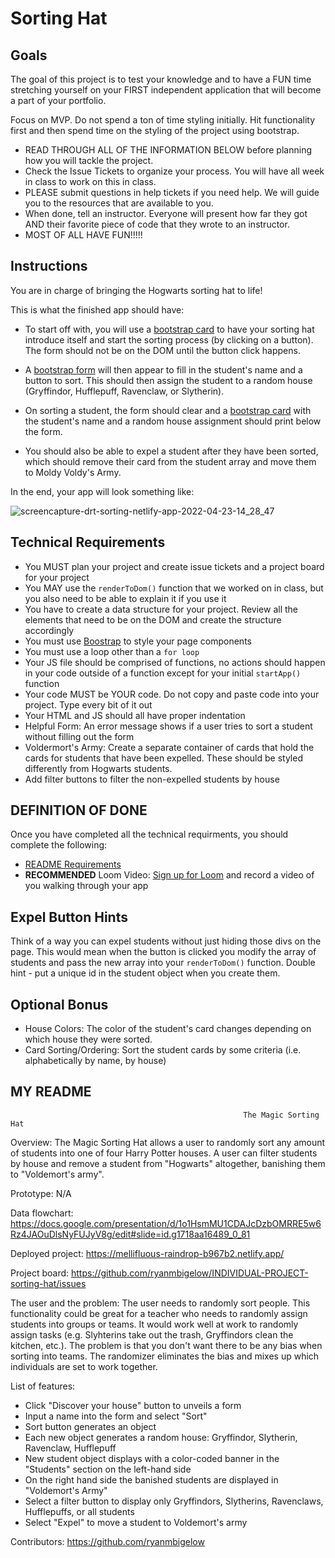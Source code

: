 # Sorting Hat

## Goals
The goal of this project is to test your knowledge and to have a FUN time stretching yourself on your FIRST independent application that will become a part of your portfolio.

Focus on MVP. Do not spend a ton of time styling initially. Hit functionality first and then spend time on the styling of the project using bootstrap.

- READ THROUGH ALL OF THE INFORMATION BELOW before planning how you will tackle the project.
- Check the Issue Tickets to organize your process. You will have all week in class to work on this in class. 
- PLEASE submit questions in help tickets if you need help. We will guide you to the resources that are available to you.
- When done, tell an instructor. Everyone will present how far they got AND their favorite piece of code that they wrote to an instructor.
- MOST OF ALL HAVE FUN!!!!!

## Instructions
You are in charge of bringing the Hogwarts sorting hat to life! 

This is what the finished app should have:
- To start off with, you will use a [bootstrap card](https://getbootstrap.com/docs/5.0/components/card/#header-and-footer) to have your sorting hat introduce itself and start the sorting process (by clicking on a button). The form should not be on the DOM until the button click happens.

- A [bootstrap form](https://getbootstrap.com/docs/5.0/forms/overview/) will then appear to fill in the student's name and a button to sort. This should then assign the student to a random house (Gryffindor, Hufflepuff, Ravenclaw, or Slytherin). 

- On sorting a student, the form should clear and a [bootstrap card](https://getbootstrap.com/docs/5.0/components/card/) with the student's name and a random house assignment should print below the form. 

- You should also be able to expel a student after they have been sorted, which should remove their card from the student array and move them to Moldy Voldy's Army.

In the end, your app will look something like: 

![screencapture-drt-sorting-netlify-app-2022-04-23-14_28_47](https://user-images.githubusercontent.com/29741570/164943525-d20275be-c312-42d1-9730-0c1fd3fd9834.png)


<!-- [See Demo](https://drt-sortinghat.netlify.app/)
 -->
## Technical Requirements
- You MUST plan your project and create issue tickets and a project board for your project
- You MAY use the `renderToDom()` function that we worked on in class, but you also need to be able to explain it if you use it
- You have to create a data structure for your project. Review all the elements that need to be on the DOM and create the structure accordingly
- You must use [Boostrap](https://getbootstrap.com/) to style your page components
- You must use a loop other than a `for loop`
- Your JS file should be comprised of functions, no actions should happen in your code outside of a function except for your initial `startApp()` function
- Your code MUST be YOUR code. Do not copy and paste code into your project. Type every bit of it out
- Your HTML and JS should all have proper indentation
- Helpful Form: An error message shows if a user tries to sort a student without filling out the form
- Voldermort's Army: Create a separate container of cards that hold the cards for students that have been expelled. These should be styled differently from Hogwarts students.
- Add filter buttons to filter the non-expelled students by house

## DEFINITION OF DONE
Once you have completed all the technical requirments, you should complete the following:
- [README Requirements](https://github.com/orgs/nss-evening-web-development/discussions/13)
- **RECOMMENDED** Loom Video: [Sign up for Loom](https://www.loom.com/signup) and record a video of you walking through your app 

## Expel Button Hints
Think of a way you can expel students without just hiding those divs on the page. This would mean when the button is clicked you modify the array of students and pass the new array into your `renderToDom()` function.  Double hint - put a unique id in the student object when you create them.

## Optional Bonus
- House Colors: The color of the student's card changes depending on which house they were sorted.
- Card Sorting/Ordering: Sort the student cards by some criteria (i.e. alphabetically by name, by house)

## MY README
                                                        The Magic Sorting Hat

Overview: The Magic Sorting Hat allows a user to randomly sort any amount of students into one of four Harry Potter houses. A user can filter students by house and remove a student from "Hogwarts" altogether, banishing them to "Voldemort's army".

Prototype: N/A

Data flowchart: https://docs.google.com/presentation/d/1o1HsmMU1CDAJcDzbOMRRE5w6Rz4JAOuDlsNyFUJyV8g/edit#slide=id.g1718aa16489_0_81

Deployed project: https://mellifluous-raindrop-b967b2.netlify.app/

Project board: https://github.com/ryanmbigelow/INDIVIDUAL-PROJECT-sorting-hat/issues

The user and the problem: The user needs to randomly sort people. This functionality could be great for a teacher who needs to randomly assign students into groups or teams. It would work well at work to randomly assign tasks (e.g. Slyhterins take out the trash, Gryffindors clean the kitchen, etc.). The problem is that you don't want there to be any bias when sorting into teams. The randomizer eliminates the bias and mixes up which individuals are set to work together.

List of features:
- Click "Discover your house" button to unveils a form
- Input a name into the form and select "Sort"
- Sort button generates an object
- Each new object generates a random house: Gryffindor, Slytherin, Ravenclaw, Hufflepuff
- New student object displays with a color-coded banner in the "Students" section on the left-hand side
- On the right hand side the banished students are displayed in "Voldemort's Army"
- Select a filter button to display only Gryffindors, Slytherins, Ravenclaws, Hufflepuffs, or all students
- Select "Expel" to move a student to Voldemort's army

Contributors: https://github.com/ryanmbigelow
